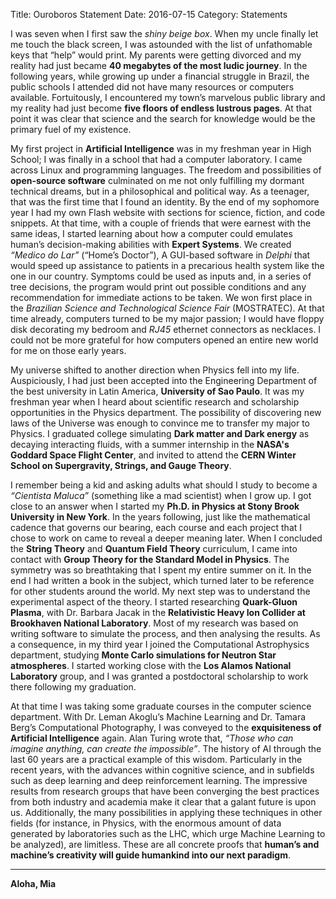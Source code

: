 Title: Ouroboros Statement
Date: 2016-07-15
Category: Statements


I was seven when I first saw the *shiny beige box*. When my uncle finally let me touch the black screen, I was astounded with the list of unfathomable keys that “help” would print. My parents were getting divorced and my reality had just became **40 megabytes of the most ludic journey**. In the following years, while growing up under a financial struggle in Brazil, the public schools I attended did not have many resources or computers available. Fortuitously, I encountered my town’s marvelous public library and my reality had just become **five floors of endless lustrous pages**. At that point it was clear that science and the search for knowledge would be the primary fuel of my existence. 

My first project in **Artificial Intelligence** was in my freshman year in High School; I was finally in a school that had a computer laboratory. I came across Linux and programming languages. The freedom and possibilities of **open-source software** culminated on me not only fulfilling my dormant technical dreams, but in a philosophical and political way. As a teenager, that was the first time that I found an identity. By the end of my sophomore year I had my own Flash website with sections for science, fiction, and code snippets.  At that time, with a couple of friends that were earnest with the same ideas, I started learning about how a computer could emulates human’s decision-making abilities with **Expert Systems**. We created *“Medico do Lar”* (“Home’s Doctor”), A GUI-based software in *Delphi* that would speed up assistance to patients in a precarious health system like the one in our country. Symptoms could be used as inputs and, in a series of tree decisions, the program would print out possible conditions and any recommendation for immediate actions to be taken. We won first place in the *Brazilian Science and Technological Science Fair* (MOSTRATEC). At that time already, computers turned to be my major passion; I would have floppy disk decorating my bedroom and *RJ45* ethernet connectors as necklaces. I could not be more grateful for how computers opened an entire new world for me on those early years. 

My universe shifted to another direction when Physics fell into my life. Auspiciously, I had just been accepted into the Engineering Department of the best university in Latin America, **University of Sao Paulo**. It was my freshman year when I heard about scientific research and scholarship opportunities in the Physics department. The possibility of discovering new laws of the Universe was enough to convince me to transfer my major to Physics. I graduated college simulating **Dark matter and Dark energy** as decaying interacting fluids, with a summer internship in the **NASA's Goddard Space Flight Center**, and invited to attend the **CERN Winter School on Supergravity, Strings, and Gauge Theory**.  

I remember being a kid and asking adults what should I study to become a *“Cientista Maluca”* (something like a mad scientist) when I grow up. I got close to an answer when I started my **Ph.D. in Physics at Stony Brook University in New York**. In the years following, just like the mathematical cadence that governs our bearing, each course and each project that I chose to work on came to reveal a deeper meaning later. When I concluded the **String Theory** and **Quantum Field Theory** curriculum, I came into contact with **Group Theory for the Standard Model in Physics**. The symmetry was so breathtaking that I spent my entire summer on it. In the end I had written a book in the subject, which turned later to be reference for other students around the world. My next step was to understand the experimental aspect of the theory. I started researching **Quark-Gluon Plasma**, with Dr. Barbara Jacak in the **Relativistic Heavy Ion Collider at Brookhaven National Laboratory**. Most of my research was based on writing software to simulate the process, and then analysing the results. As a consequence, in my third year I joined the Computational Astrophysics department, studying **Monte Carlo simulations for Neutron Star atmospheres**. I started working close with the **Los Alamos National Laboratory** group, and I was granted a postdoctoral scholarship to work there following my graduation.

At that time I was taking some graduate courses in the computer science department. With Dr. Leman Akoglu’s Machine Learning and Dr. Tamara Berg’s Computational Photography, I was conveyed to the **exquisiteness of Artificial Intelligence** again. Alan Turing wrote that, *“Those who can imagine anything, can create the impossible”*. The history of AI through the last 60 years are a practical example of this wisdom. Particularly in the recent years, with the advances within cognitive science, and in subfields such as deep learning and deep reinforcement learning. The impressive results from research groups that have been converging the best practices from both industry and academia make it clear that a galant future is upon us. Additionally, the many possibilities in applying these techniques in other fields (for instance, in Physics, with the enormous amount of data generated by laboratories such as the LHC, which urge Machine Learning to be analyzed), are limitless. These are all concrete proofs that **human’s and machine’s creativity will guide humankind into our next paradigm**. 



----

**Aloha, Mia**
